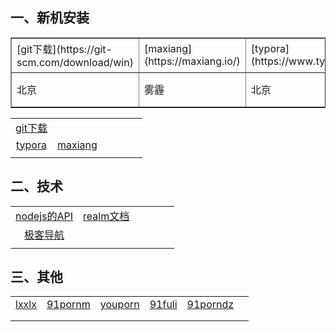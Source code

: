 

## 一、新机安装 
<table border="1" cellpadding="0" cellspacing="0" width = "98%" >
    <tr>
        <td width = "14%">[git下载](https://git-scm.com/download/win)</td>
		<td width = "14%">[maxiang](https://maxiang.io/)</td>
		<td width = "14%">[typora](https://www.typora.io/#windows)</td>
		<td width = "14%">雾霾</td>
		<td width = "14%">北京</td>
		<td width = "14%">雾霾</td>
		<td width = "14%">北京</td>
    </tr>
    <tr>
        <td width = "14%">北京</td>
		<td width = "14%">雾霾</td>
		<td width = "14%">北京</td>
		<td width = "14%">雾霾</td>
		<td width = "14%">北京</td>
		<td width = "14%">雾霾</td>
		<td width = "14%">北京</td>
    </tr>
</table>





|                                          |                                |      |      |      |      |
| :--------------------------------------: | :----------------------------: | :--: | :--: | :--: | :--: |
| [git下载](https://git-scm.com/download/win) |                                |      |      |      |      |
| [typora](https://www.typora.io/#windows) | [maxiang](https://maxiang.io/) |      |      |      |      |
|                                          |                                |      |      |      |      |

  			

## 二、技术

|                                     |                                          |      |      |      |      |
| :---------------------------------: | :--------------------------------------: | :--: | :--: | :--: | :--: |
| [nodejs的API](http://nodejs.cn/api/) | [realm文档](https://realm.io/docs/java/latest/) |      |      |      |      |
| [极客导航](http://www.jikedaohang.com/) |                                          |      |      |      |      |
|                                     |                                          |      |      |      |      |



## 三、其他

|                                          |                                   |                                    |                                  |                                      |      |
| :--------------------------------------: | :-------------------------------: | :--------------------------------: | :------------------------------: | :----------------------------------: | :--: |
| [lxxlx](http://lxxlx.com/video/Australian-Girl.html) | [91pornm](http://www.91pornm.cc/) | [youporn](http://hot-youporn.com/) | [91fuli](http://www.91fuli.org/) | [91porndz](http://www.91porndz.com/) |      |
|                                          |                                   |                                    |                                  |                                      |      |
|                                          |                                   |                                    |                                  |                                      |      |

